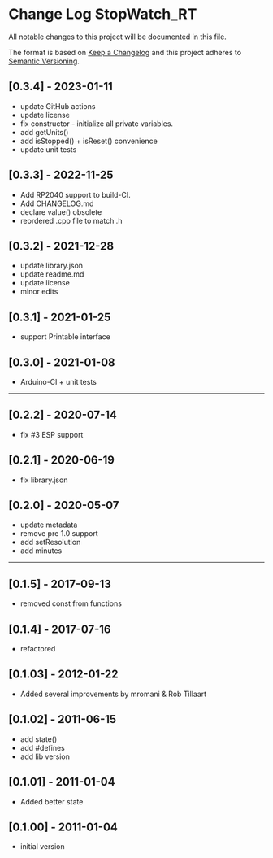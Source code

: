 # Change Log StopWatch_RT

All notable changes to this project will be documented in this file.

The format is based on [Keep a Changelog](http://keepachangelog.com/)
and this project adheres to [Semantic Versioning](http://semver.org/).


## [0.3.4] - 2023-01-11
- update GitHub actions
- update license
- fix constructor - initialize all private variables.
- add getUnits()
- add isStopped() + isReset() convenience
- update unit tests


## [0.3.3] - 2022-11-25
- Add RP2040 support to build-CI.
- Add CHANGELOG.md
- declare value() obsolete
- reordered .cpp file to match .h

## [0.3.2] - 2021-12-28  
- update library.json
- update readme.md
- update license
- minor edits

## [0.3.1] - 2021-01-25
- support Printable interface

## [0.3.0] - 2021-01-08
- Arduino-CI + unit tests

----

## [0.2.2] - 2020-07-14
- fix #3 ESP support

## [0.2.1] - 2020-06-19
- fix library.json

## [0.2.0] - 2020-05-07
- update metadata
- remove pre 1.0 support
- add setResolution
- add minutes

----

## [0.1.5] - 2017-09-13
- removed const from functions

## [0.1.4] - 2017-07-16
- refactored

## [0.1.03] - 2012-01-22
- Added several improvements by mromani & Rob Tillaart

## [0.1.02] - 2011-06-15
- add state()
- add #defines 
- add lib version

## [0.1.01] - 2011-01-04
- Added better state

## [0.1.00] - 2011-01-04
- initial version

